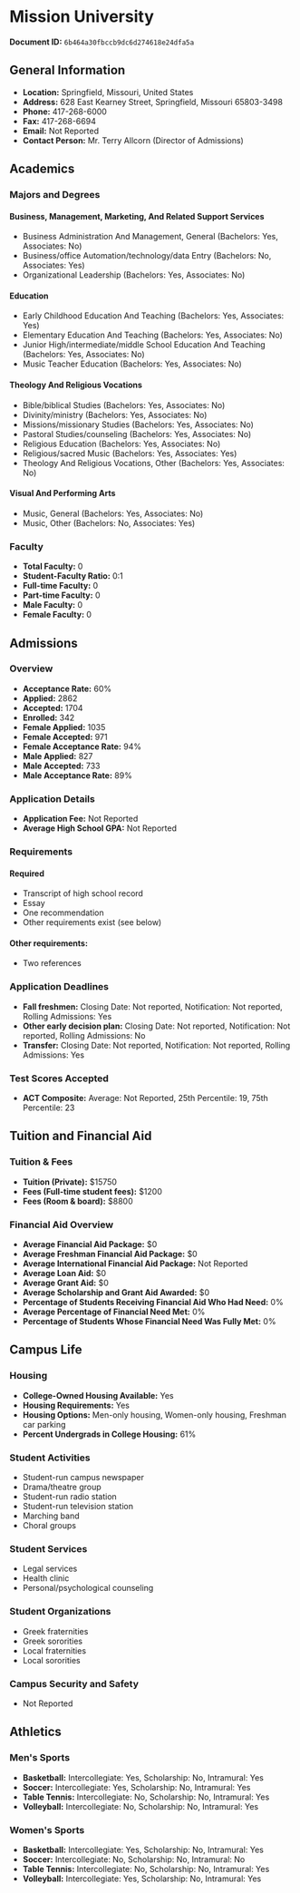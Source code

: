 # Mission University

**Document ID:** `6b464a30fbccb9dc6d274618e24dfa5a`

## General Information

- **Location:** Springfield, Missouri, United States
- **Address:** 628 East Kearney Street, Springfield, Missouri 65803-3498
- **Phone:** 417-268-6000
- **Fax:** 417-268-6694
- **Email:** Not Reported
- **Contact Person:** Mr. Terry Allcorn (Director of Admissions)

## Academics

### Majors and Degrees

#### Business, Management, Marketing, And Related Support Services

- Business Administration And Management, General (Bachelors: Yes, Associates: No)
- Business/office Automation/technology/data Entry (Bachelors: No, Associates: Yes)
- Organizational Leadership (Bachelors: Yes, Associates: No)

#### Education

- Early Childhood Education And Teaching (Bachelors: Yes, Associates: Yes)
- Elementary Education And Teaching (Bachelors: Yes, Associates: No)
- Junior High/intermediate/middle School Education And Teaching (Bachelors: Yes, Associates: No)
- Music Teacher Education (Bachelors: Yes, Associates: No)

#### Theology And Religious Vocations

- Bible/biblical Studies (Bachelors: Yes, Associates: No)
- Divinity/ministry (Bachelors: Yes, Associates: No)
- Missions/missionary Studies (Bachelors: Yes, Associates: No)
- Pastoral Studies/counseling (Bachelors: Yes, Associates: No)
- Religious Education (Bachelors: Yes, Associates: No)
- Religious/sacred Music (Bachelors: Yes, Associates: Yes)
- Theology And Religious Vocations, Other (Bachelors: Yes, Associates: No)

#### Visual And Performing Arts

- Music, General (Bachelors: Yes, Associates: No)
- Music, Other (Bachelors: No, Associates: Yes)

### Faculty

- **Total Faculty:** 0
- **Student-Faculty Ratio:** 0:1
- **Full-time Faculty:** 0
- **Part-time Faculty:** 0
- **Male Faculty:** 0
- **Female Faculty:** 0

## Admissions

### Overview

- **Acceptance Rate:** 60%
- **Applied:** 2862
- **Accepted:** 1704
- **Enrolled:** 342
- **Female Applied:** 1035
- **Female Accepted:** 971
- **Female Acceptance Rate:** 94%
- **Male Applied:** 827
- **Male Accepted:** 733
- **Male Acceptance Rate:** 89%

### Application Details

- **Application Fee:** Not Reported
- **Average High School GPA:** Not Reported

### Requirements

#### Required

- Transcript of high school record
- Essay
- One recommendation
- Other requirements exist (see below)

#### Other requirements:

- Two references

### Application Deadlines

- **Fall freshmen:** Closing Date: Not reported, Notification: Not reported, Rolling Admissions: Yes
- **Other early decision plan:** Closing Date: Not reported, Notification: Not reported, Rolling Admissions: No
- **Transfer:** Closing Date: Not reported, Notification: Not reported, Rolling Admissions: Yes

### Test Scores Accepted

- **ACT Composite:** Average: Not Reported, 25th Percentile: 19, 75th Percentile: 23

## Tuition and Financial Aid

### Tuition & Fees

- **Tuition (Private):** $15750
- **Fees (Full-time student fees):** $1200
- **Fees (Room & board):** $8800

### Financial Aid Overview

- **Average Financial Aid Package:** $0
- **Average Freshman Financial Aid Package:** $0
- **Average International Financial Aid Package:** Not Reported
- **Average Loan Aid:** $0
- **Average Grant Aid:** $0
- **Average Scholarship and Grant Aid Awarded:** $0
- **Percentage of Students Receiving Financial Aid Who Had Need:** 0%
- **Average Percentage of Financial Need Met:** 0%
- **Percentage of Students Whose Financial Need Was Fully Met:** 0%

## Campus Life

### Housing

- **College-Owned Housing Available:** Yes
- **Housing Requirements:** Yes
- **Housing Options:** Men-only housing, Women-only housing, Freshman car parking
- **Percent Undergrads in College Housing:** 61%

### Student Activities

- Student-run campus newspaper
- Drama/theatre group
- Student-run radio station
- Student-run television station
- Marching band
- Choral groups

### Student Services

- Legal services
- Health clinic
- Personal/psychological counseling

### Student Organizations

- Greek fraternities
- Greek sororities
- Local fraternities
- Local sororities

### Campus Security and Safety

- Not Reported

## Athletics

### Men's Sports

- **Basketball:** Intercollegiate: Yes, Scholarship: No, Intramural: Yes
- **Soccer:** Intercollegiate: Yes, Scholarship: No, Intramural: Yes
- **Table Tennis:** Intercollegiate: No, Scholarship: No, Intramural: Yes
- **Volleyball:** Intercollegiate: No, Scholarship: No, Intramural: Yes

### Women's Sports

- **Basketball:** Intercollegiate: Yes, Scholarship: No, Intramural: Yes
- **Soccer:** Intercollegiate: No, Scholarship: No, Intramural: No
- **Table Tennis:** Intercollegiate: No, Scholarship: No, Intramural: Yes
- **Volleyball:** Intercollegiate: Yes, Scholarship: No, Intramural: Yes
